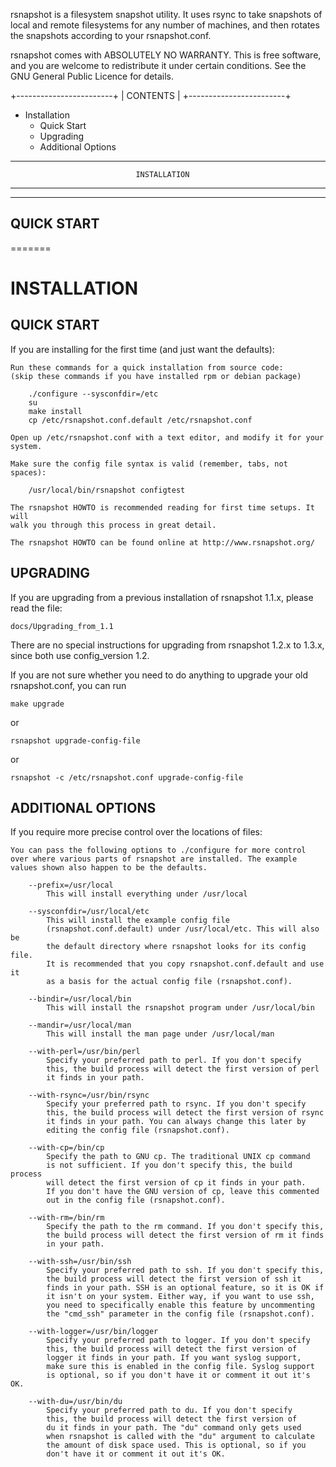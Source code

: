 rsnapshot is a filesystem snapshot utility. It uses rsync to take
snapshots of local and remote filesystems for any number of machines,
and then rotates the snapshots according to your rsnapshot.conf.

rsnapshot comes with ABSOLUTELY NO WARRANTY.  This is free software,
and you are welcome to redistribute it under certain conditions.
See the GNU General Public Licence for details.

+------------------------+
|        CONTENTS        |
+------------------------+
- Installation
    - Quick Start
    - Upgrading
    - Additional Options

------------------------------------------------------------------------------
                                INSTALLATION
------------------------------------------------------------------------------

---------------
  QUICK START
---------------
=======
# INSTALLATION

## QUICK START

If you are installing for the first time (and just want the defaults):

    Run these commands for a quick installation from source code:
    (skip these commands if you have installed rpm or debian package)

        ./configure --sysconfdir=/etc
        su
        make install
        cp /etc/rsnapshot.conf.default /etc/rsnapshot.conf

    Open up /etc/rsnapshot.conf with a text editor, and modify it for your
    system.

    Make sure the config file syntax is valid (remember, tabs, not spaces):

        /usr/local/bin/rsnapshot configtest

    The rsnapshot HOWTO is recommended reading for first time setups. It will
    walk you through this process in great detail.

    The rsnapshot HOWTO can be found online at http://www.rsnapshot.org/

## UPGRADING

If you are upgrading from a previous installation of rsnapshot 1.1.x,
please read the file:

    docs/Upgrading_from_1.1

There are no special instructions for upgrading from rsnapshot 1.2.x to
1.3.x, since both use config_version 1.2.

If you are not sure whether you need to do anything to upgrade your
old rsnapshot.conf, you can run

    make upgrade
or

    rsnapshot upgrade-config-file

or

    rsnapshot -c /etc/rsnapshot.conf upgrade-config-file

## ADDITIONAL OPTIONS

If you require more precise control over the locations of files:

    You can pass the following options to ./configure for more control
    over where various parts of rsnapshot are installed. The example
    values shown also happen to be the defaults.

        --prefix=/usr/local
            This will install everything under /usr/local

        --sysconfdir=/usr/local/etc
            This will install the example config file
            (rsnapshot.conf.default) under /usr/local/etc. This will also be
            the default directory where rsnapshot looks for its config file.
            It is recommended that you copy rsnapshot.conf.default and use it
            as a basis for the actual config file (rsnapshot.conf).

        --bindir=/usr/local/bin
            This will install the rsnapshot program under /usr/local/bin

        --mandir=/usr/local/man
            This will install the man page under /usr/local/man

        --with-perl=/usr/bin/perl
            Specify your preferred path to perl. If you don't specify
            this, the build process will detect the first version of perl
            it finds in your path.

        --with-rsync=/usr/bin/rsync
            Specify your preferred path to rsync. If you don't specify
            this, the build process will detect the first version of rsync
            it finds in your path. You can always change this later by
            editing the config file (rsnapshot.conf).

        --with-cp=/bin/cp
            Specify the path to GNU cp. The traditional UNIX cp command
            is not sufficient. If you don't specify this, the build process
            will detect the first version of cp it finds in your path.
            If you don't have the GNU version of cp, leave this commented
            out in the config file (rsnapshot.conf).

        --with-rm=/bin/rm
            Specify the path to the rm command. If you don't specify this,
            the build process will detect the first version of rm it finds
            in your path.

        --with-ssh=/usr/bin/ssh
            Specify your preferred path to ssh. If you don't specify this,
            the build process will detect the first version of ssh it
            finds in your path. SSH is an optional feature, so it is OK if
            it isn't on your system. Either way, if you want to use ssh,
            you need to specifically enable this feature by uncommenting
            the "cmd_ssh" parameter in the config file (rsnapshot.conf).

        --with-logger=/usr/bin/logger
            Specify your preferred path to logger. If you don't specify
            this, the build process will detect the first version of
            logger it finds in your path. If you want syslog support,
            make sure this is enabled in the config file. Syslog support
            is optional, so if you don't have it or comment it out it's OK.

        --with-du=/usr/bin/du
            Specify your preferred path to du. If you don't specify
            this, the build process will detect the first version of
            du it finds in your path. The "du" command only gets used
            when rsnapshot is called with the "du" argument to calculate
            the amount of disk space used. This is optional, so if you
            don't have it or comment it out it's OK.
